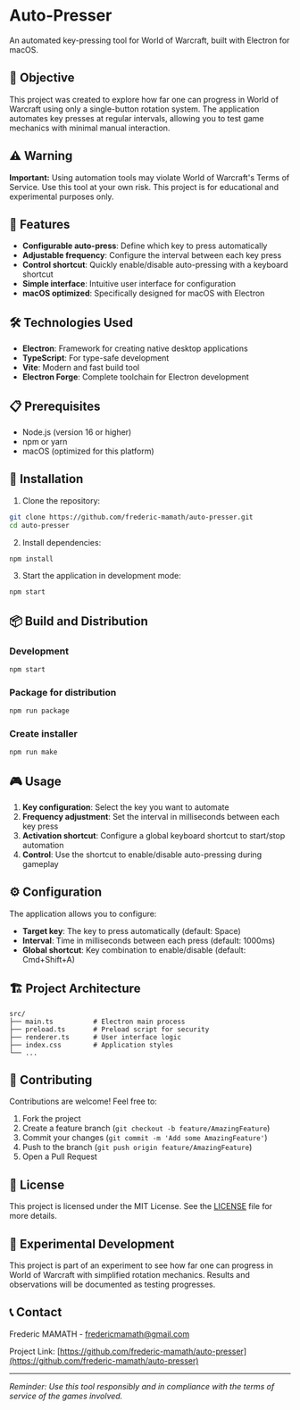 # Auto-Presser

An automated key-pressing tool for World of Warcraft, built with Electron for macOS.

## 🎯 Objective

This project was created to explore how far one can progress in World of Warcraft using only a single-button rotation system. The application automates key presses at regular intervals, allowing you to test game mechanics with minimal manual interaction.

## ⚠️ Warning

**Important:** Using automation tools may violate World of Warcraft's Terms of Service. Use this tool at your own risk. This project is for educational and experimental purposes only.

## 🌟 Features

- **Configurable auto-press**: Define which key to press automatically
- **Adjustable frequency**: Configure the interval between each key press
- **Control shortcut**: Quickly enable/disable auto-pressing with a keyboard shortcut
- **Simple interface**: Intuitive user interface for configuration
- **macOS optimized**: Specifically designed for macOS with Electron

## 🛠️ Technologies Used

- **Electron**: Framework for creating native desktop applications
- **TypeScript**: For type-safe development
- **Vite**: Modern and fast build tool
- **Electron Forge**: Complete toolchain for Electron development

## 📋 Prerequisites

- Node.js (version 16 or higher)
- npm or yarn
- macOS (optimized for this platform)

## 🚀 Installation

1. Clone the repository:

```bash
git clone https://github.com/frederic-mamath/auto-presser.git
cd auto-presser
```

2. Install dependencies:

```bash
npm install
```

3. Start the application in development mode:

```bash
npm start
```

## 📦 Build and Distribution

### Development

```bash
npm start
```

### Package for distribution

```bash
npm run package
```

### Create installer

```bash
npm run make
```

## 🎮 Usage

1. **Key configuration**: Select the key you want to automate
2. **Frequency adjustment**: Set the interval in milliseconds between each key press
3. **Activation shortcut**: Configure a global keyboard shortcut to start/stop automation
4. **Control**: Use the shortcut to enable/disable auto-pressing during gameplay

## ⚙️ Configuration

The application allows you to configure:

- **Target key**: The key to press automatically (default: Space)
- **Interval**: Time in milliseconds between each press (default: 1000ms)
- **Global shortcut**: Key combination to enable/disable (default: Cmd+Shift+A)

## 🏗️ Project Architecture

```
src/
├── main.ts          # Electron main process
├── preload.ts       # Preload script for security
├── renderer.ts      # User interface logic
├── index.css        # Application styles
└── ...
```

## 🤝 Contributing

Contributions are welcome! Feel free to:

1. Fork the project
2. Create a feature branch (`git checkout -b feature/AmazingFeature`)
3. Commit your changes (`git commit -m 'Add some AmazingFeature'`)
4. Push to the branch (`git push origin feature/AmazingFeature`)
5. Open a Pull Request

## 📄 License

This project is licensed under the MIT License. See the [LICENSE](LICENSE) file for more details.

## 🧪 Experimental Development

This project is part of an experiment to see how far one can progress in World of Warcraft with simplified rotation mechanics. Results and observations will be documented as testing progresses.

## 📞 Contact

Frederic MAMATH - fredericmamath@gmail.com

Project Link: [https://github.com/frederic-mamath/auto-presser](https://github.com/frederic-mamath/auto-presser)

---

_Reminder: Use this tool responsibly and in compliance with the terms of service of the games involved._
